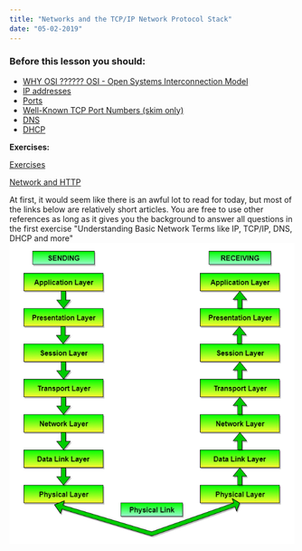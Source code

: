 ```yaml
---
title: "Networks and the TCP/IP Network Protocol Stack"
date: "05-02-2019"
---
```


### Before this lesson you should:

<!--readings_begin-->
- [WHY OSI ?????? OSI - Open Systems Interconnection Model](https://en.wikipedia.org/wiki/OSI_model)
- [IP addresses](https://en.wikipedia.org/wiki/IP_address)
- [Ports](https://www.lifewire.com/port-numbers-on-computer-networks-817939)
- [Well-Known TCP Port Numbers (skim only)](https://www.webopedia.com/quick_ref/portnumbers.asp)
- [DNS](https://computer.howstuffworks.com/dns.htm)
- [DHCP](https://kb.iu.edu/d/adov)
<!--readings_end-->

**Exercises:** 
<!--exercises_begin-->
[Exercises](/period1/week2/exercises/nw1_stack)
 <!--exercises_end-->

<!--slides_begin-->
[Network and HTTP](https://docs.google.com/presentation/d/1moykrrcv19ZBBSo3OKpGFvroby0Fh6-PPTVmErNjTI4/edit?usp=sharing)
<!--slides_end-->


At first, it would seem like there is an awful lot to read for today, but most of the links below are relatively short articles. You are free to use other references as long as it gives you the background to answer all questions in the first exercise "Understanding Basic Network Terms like IP, TCP/IP, DNS, DHCP and more"
[![](media/osi.png)](https://www.studytonight.com/computer-networks/reference-models)

